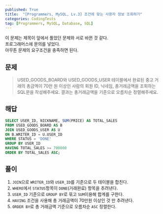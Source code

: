 ```yaml
---
published: True
title:  "[Programmers, MySQL, Lv.3] 조건에 맞는 사용자 정보 조회하기"
categories: CodingTests
tag: [Programmers, MySQL, Database, SQL]
---
```


이 문제는 제목이 앞에서 풀었던 문제와 서로 바뀐 것 같다.  
프로그래머스에 문의를 넣었다.  
아무튼 문제의 요구조건을 충족하면 된다.  

## 문제

> USED_GOODS_BOARD와 USED_GOODS_USER 테이블에서 완료된 중고 거래의 총금액이 70만 원 이상인 사람의 회원 ID, 닉네임, 총거래금액을 조회하는 SQL문을 작성해주세요. 결과는 총거래금액을 기준으로 오름차순 정렬해주세요.

## 해답

``` SQL
SELECT USER_ID, NICKNAME, SUM(PRICE) AS TOTAL_SALES
FROM USED_GOODS_BOARD AS B
JOIN USED_GOODS_USER AS U 
ON B.WRITER_ID = U.USER_ID
WHERE STATUS = 'DONE'
GROUP BY USER_ID
HAVING TOTAL_SALES >= 700000
ORDER BY TOTAL_SALES ASC;
```

## 풀이

1. ```JOIN```으로 ```WRITER_ID```와 ```USER_ID```를 기준으로 두 테이블을 합친다.  
2. ```WHERE```에서 ```STATUS```항목이 ```DONE```(거래완료) 항목을 추려낸다.   
3. ```USER_ID``` 기준으로 ```GROUP BY```로 묶고 ```SUM```이용해 합계를 구한다.  
4. ```HAVING``` 조건을 사용해 총 거래금액이 70만원 이상인 것 만 추려낸다.  
5. ```ORDER BY```로 총 거래금액 기준으로 오름차순 ```ASC``` 정렬한다.  
